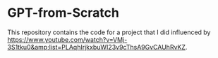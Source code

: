 # GPT-from-Scratch
This repository contains the code for a project that I did influenced by https://www.youtube.com/watch?v=VMj-3S1tku0&amp;list=PLAqhIrjkxbuWI23v9cThsA9GvCAUhRvKZ.
